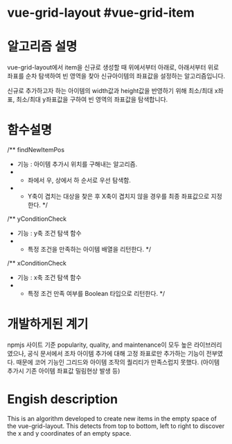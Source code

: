 # vue-grid-layout #vue-grid-item

# 알고리즘 설명
vue-grid-layout에서 item을 신규로 생성할 때
위에서부터 아래로, 아래서부터 위로 좌표를 순차 탐색하여
빈 영역을 찾아 신규아이템의 좌표값을 설정하는 알고리즘입니다.

신규로 추가하고자 하는 아이템의 width값과 height값을 반영하기 위해
최소/최대 x좌표, 최소/최대 y좌표값을 구하여 빈 영역의 좌표값을 탐색합니다.


# 함수설명

/** findNewItemPos
* 기능 : 아이템 추가시 위치를 구해내는 알고리즘.
* - 좌에서 우, 상에서 하 순서로 우선 탐색함.
* - Y축이 겹치는 대상을 찾은 후 X축이 겹치지 않을 경우를 최종 좌표값으로 지정한다.
*/

/** yConditionCheck
* 기능 : y축 조건 탐색 함수
* - 특정 조건을 만족하는 아이템 배열을 리턴한다.
*/

/** xConditionCheck
* 기능 : x축 조건 탐색 함수
* - 특정 조건 만족 여부를 Boolean 타입으로 리턴한다.
*/

# 개발하게된 계기

npmjs 사이트 기준  popularity, quality, and maintenance이 모두 높은 라이브러리였으나, 
공식 문서에서 조차 아이템 추가에 대해 고정 좌표로만 추가하는 기능이 전부였다.
때문에 코어 기능인 그리드와 아이템 조작의 퀄리티가 만족스럽지 못했다.
(아이템 추가시 기존 아이템 좌표값 밀림현상 발생 등)




# Engish description
This is an algorithm developed to create new items in the empty space of the vue-grid-layout.
This detects from top to bottom, left to right to discover the x and y coordinates of an empty space.
